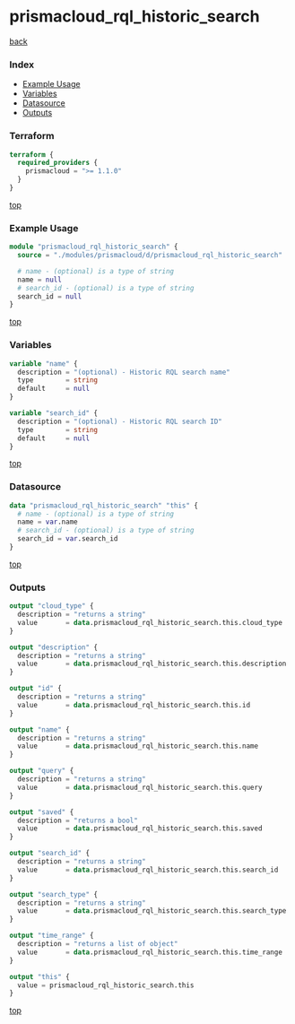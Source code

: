 # prismacloud_rql_historic_search

[back](../prismacloud.md)

### Index

- [Example Usage](#example-usage)
- [Variables](#variables)
- [Datasource](#datasource)
- [Outputs](#outputs)

### Terraform

```terraform
terraform {
  required_providers {
    prismacloud = ">= 1.1.0"
  }
}
```

[top](#index)

### Example Usage

```terraform
module "prismacloud_rql_historic_search" {
  source = "./modules/prismacloud/d/prismacloud_rql_historic_search"

  # name - (optional) is a type of string
  name = null
  # search_id - (optional) is a type of string
  search_id = null
}
```

[top](#index)

### Variables

```terraform
variable "name" {
  description = "(optional) - Historic RQL search name"
  type        = string
  default     = null
}

variable "search_id" {
  description = "(optional) - Historic RQL search ID"
  type        = string
  default     = null
}
```

[top](#index)

### Datasource

```terraform
data "prismacloud_rql_historic_search" "this" {
  # name - (optional) is a type of string
  name = var.name
  # search_id - (optional) is a type of string
  search_id = var.search_id
}
```

[top](#index)

### Outputs

```terraform
output "cloud_type" {
  description = "returns a string"
  value       = data.prismacloud_rql_historic_search.this.cloud_type
}

output "description" {
  description = "returns a string"
  value       = data.prismacloud_rql_historic_search.this.description
}

output "id" {
  description = "returns a string"
  value       = data.prismacloud_rql_historic_search.this.id
}

output "name" {
  description = "returns a string"
  value       = data.prismacloud_rql_historic_search.this.name
}

output "query" {
  description = "returns a string"
  value       = data.prismacloud_rql_historic_search.this.query
}

output "saved" {
  description = "returns a bool"
  value       = data.prismacloud_rql_historic_search.this.saved
}

output "search_id" {
  description = "returns a string"
  value       = data.prismacloud_rql_historic_search.this.search_id
}

output "search_type" {
  description = "returns a string"
  value       = data.prismacloud_rql_historic_search.this.search_type
}

output "time_range" {
  description = "returns a list of object"
  value       = data.prismacloud_rql_historic_search.this.time_range
}

output "this" {
  value = prismacloud_rql_historic_search.this
}
```

[top](#index)
